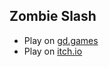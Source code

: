 ## Zombie Slash

- Play on [gd.games](https://gd.games/atulpatare/zombie-slash)
- Play on [itch.io](https://atulpatare.itch.io/zombie-slash) 

